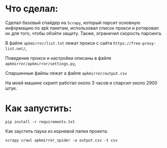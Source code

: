 Что сделал:
=====

Сделал базовый спайдер на `Scrapy`, который парсит основную информацию по apk пакетам,
использовал список прокси и ротировал их для того, чтобы обойти защиту. Также, ограничил скорость парсинга.

В файле `apkmirror/list.txt` лежат прокси с сайта `https://free-proxy-list.net/`,

Поведение прокси и настройки описаны в файле `apkmirror/apkmirror/settings.py`,

Спаршенные файлы лежат а файле `apkmirror/output.csv`

На моей машине скрипт работал около 3 часов и спарсил около 2900 штук.

Как запустить:
=====

`pip install -r requirements.txt`

Как заустить паука из корневой папки проекта:

`scrapy crawl apkmirror_spider -o output.csv -t csv`
